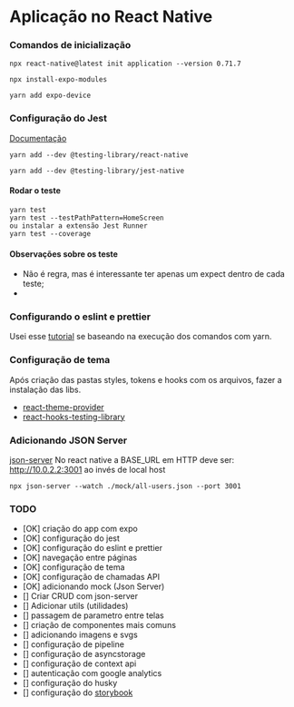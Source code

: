 # Aplicação no React Native

### Comandos de inicialização

```
npx react-native@latest init application --version 0.71.7

npx install-expo-modules

yarn add expo-device
```

### Configuração do Jest

[Documentação](https://callstack.github.io/react-native-testing-library/docs/getting-started)

```
yarn add --dev @testing-library/react-native

yarn add --dev @testing-library/jest-native
```

#### Rodar o teste

```
yarn test
yarn test --testPathPattern=HomeScreen
ou instalar a extensão Jest Runner
yarn test --coverage
```

#### Observações sobre os teste

- Não é regra, mas é interessante ter apenas um expect dentro de cada teste;
-

### Configurando o eslint e prettier

Usei esse [tutorial](https://github.com/devfraga/react-native-eslint-prettier) se baseando na execução dos comandos com yarn.

### Configuração de tema

Após criação das pastas styles, tokens e hooks com os arquivos, fazer a instalação das libs.

- [react-theme-provider](https://github.com/callstack/react-theme-provider)
- [react-hooks-testing-library](https://github.com/testing-library/react-hooks-testing-library#installation)

### Adicionando JSON Server

[json-server](https://github.com/typicode/json-server)
No react native a BASE_URL em HTTP deve ser: http://10.0.2.2:3001 ao invés de local host

```
npx json-server --watch ./mock/all-users.json --port 3001
```

### TODO

- [OK] criação do app com expo
- [OK] configuração do jest
- [OK] configuração do eslint e prettier
- [OK] navegação entre páginas
- [OK] configuração de tema
- [OK] configuração de chamadas API
- [OK] adicionando mock (Json Server)
- [] Criar CRUD com json-server
- [] Adicionar utils (utilidades)
- [] passagem de parametro entre telas
- [] criação de componentes mais comuns
- [] adicionando imagens e svgs
- [] configuração de pipeline
- [] configuração de asyncstorage
- [] configuração de context api
- [] autenticação com google analytics
- [] configuração do husky
- [] configuração do [storybook](https://storybook.js.org/tutorials/intro-to-storybook/react-native/en/get-started/)
